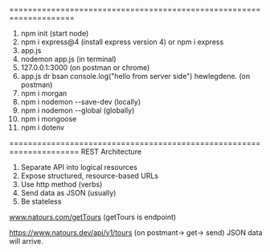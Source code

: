 ====================================================================

1. npm init (start node)
2. npm i express@4 (install express version 4) or npm i express
3. app.js
4. nodemon app.js (in terminal)
5. 127.0.0.1:3000 (on postman or chrome)
6. app.js dr bsan console.log("hello from server side") hewlegdene. (on postman)
7. npm i morgan
8. npm i nodemon --save-dev (locally)
9. npm i nodemon --global (globally)
10. npm i mongoose
11. npm i dotenv

=====================================================================
REST Architecture

1. Separate API into logical resources
2. Expose structured, resource-based URLs
3. Use http method (verbs)
4. Send data as JSON (usually)
5. Be stateless

www.natours.com/getTours (getTours is endpoint)

https://www.natours.dev/api/v1/tours (on postmant-> get-> send)
JSON data will arrive.
